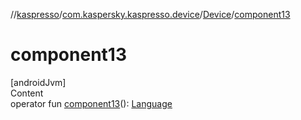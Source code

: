 //[kaspresso](../../index.md)/[com.kaspersky.kaspresso.device](../index.md)/[Device](index.md)/[component13](component13.md)



# component13  
[androidJvm]  
Content  
operator fun [component13](component13.md)(): [Language](../../com.kaspersky.kaspresso.device.languages/-language/index.md)  



